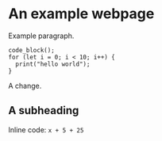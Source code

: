 # An example webpage

Example paragraph.

```
code_block();
for (let i = 0; i < 10; i++) {
  print("hello world");
}
```

A change.

## A subheading

Inline code: `x + 5 + 25`

